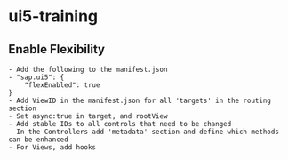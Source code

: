 # ui5-training

## Enable Flexibility
    - Add the following to the manifest.json
    - "sap.ui5": {
        "flexEnabled": true
    }
    - Add ViewID in the manifest.json for all 'targets' in the routing section
    - Set async:true in target, and rootView
    - Add stable IDs to all controls that need to be changed
    - In the Controllers add 'metadata' section and define which methods can be enhanced
    - For Views, add hooks
  
